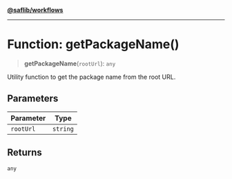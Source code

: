 [**@saflib/workflows**](../index.md)

---

# Function: getPackageName()

> **getPackageName**(`rootUrl`): `any`

Utility function to get the package name from the root URL.

## Parameters

| Parameter | Type     |
| --------- | -------- |
| `rootUrl` | `string` |

## Returns

`any`
